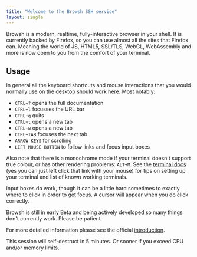 ```yaml
---
title: "Welcome to the Browsh SSH service"
layout: single
---
```


Browsh is a modern, realtime, fully-interactive browser in your shell. It is currently backed by Firefox, so you can use almost all the sites that Firefox can. Meaning the world of JS, HTML5, SSL/TLS, WebGL, WebAssembly and more is now open to you from the comfort of your terminal.

## Usage

In general all the keyboard shortcuts and mouse interactions that you would normally use on the desktop should work here. Most notably:

  * `CTRL+?`  opens the full documentation
  * `CTRL+l`  focusses the URL bar
  * `CTRL+q`  quits
  * `CTRL+t`  opens a new tab
  * `CTRL+w`  opens a new tab
  * `CTRL+TAB`  focuses the next tab
  * `ARROW KEYS`  for scrolling
  * `LEFT MOUSE BUTTON`  to follow links and focus input boxes

Also note that there is a monochrome mode if your terminal doesn't support true
colour, or has other rendering problems: `ALT+M`. See the
[terminal docs](/docs/terminals/) (yes you can just left click that link with your mouse) for tips on setting up your terminal and list of known working terminals.

Input boxes do work, though it can be a little hard sometimes to exactly where to click in order to get focus. A cursor will appear when you do click correctly.

Browsh is still in early Beta and being actively developed so many things don't currently work. Please be patient.

For more detailed information please see the official [introduction](https://www.brow.sh/docs/introduction/).

This session will self-destruct in 5 minutes. Or sooner if you exceed CPU and/or memory limits.
